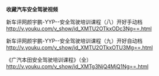   **收藏汽车安全驾驶视频**

  新车评网颜宇鹏-YYP--安全驾驶培训课程（八）开好手动档
  http://v.youku.com/v_show/id_XMTU2OTkxODc3Ng==.html

  新车评网颜宇鹏-YYP--安全驾驶培训课程（九）开好自动档
  http://v.youku.com/v_show/id_XMTU2OTkxOTU3Mg==.html

  《广汽本田安全驾驶培训课程》（全）
  http://v.youku.com/v_show/id_XMTg3NjQ4MjQ1Ng==.html
  
  
